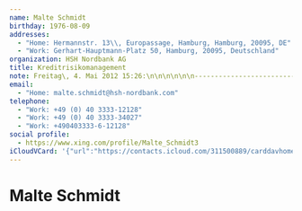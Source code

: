 ```yaml
---
name: Malte Schmidt
birthday: 1976-08-09
addresses:
  - "Home: Hermannstr. 13\\, Europassage, Hamburg, Hamburg, 20095, DE"
  - "Work: Gerhart-Hauptmann-Platz 50, Hamburg, 20095, Deutschland"
organization: HSH Nordbank AG
title: Kreditrisikomanagement
note: Freitag\, 4. Mai 2012 15:26:\n\n\n\n\n\n------------------------------------------------------------------
email:
  - "Home: malte.schmidt@hsh-nordbank.com"
telephone:
  - "Work: +49 (0) 40 3333-12128"
  - "Work: +49 (0) 40 3333-34027"
  - "Work: +490403333-6-12128"
social profile:
  - https://www.xing.com/profile/Malte_Schmidt3
iCloudVCard: '{"url":"https://contacts.icloud.com/311500889/carddavhome/card/8E357F56-025E-40CC-91DC-1713F6440039.vcf","etag":"\"kmfhas3v\"","data":"BEGIN:VCARD\r\nVERSION:3.0\r\nFN:\r\nN:Schmidt;Malte;;;\r\nUID:E2ABF5F5-6ACF-4D62-BC1E-187325C7820F\r\nBDAY;VALUE=date:1976-08-09\r\nADR;TYPE=HOME:;;Hermannstr. 13\\, Europassage;Hamburg;Hamburg;20095;DE;\r\nADR;TYPE=WORK:;;Gerhart-Hauptmann-Platz 50;Hamburg;;20095;Deutschland;\r\nWP1.X-ABLABEL:Work\r\nitem0.X-ABLABEL:xing\r\nPRODID:ez-vcard 0.9.13-fc\r\nREV:2025-04-03T22:07:49Z\r\nORG:HSH Nordbank AG;\r\nTITLE:Kreditrisikomanagement\r\nNOTE:Freitag\\, 4. Mai 2012 15:26:\\n\\n\\n\\n\\n\\n------------------------------\r\n ------------------------------------\r\nEMAIL;TYPE=HOME:malte.schmidt@hsh-nordbank.com\r\nPHOTO;VALUE=uri:https://gateway.icloud.com/contacts/311500889/ck/card/aab85\r\n 0b136ed12df7e64f58d40024532\r\nTEL;TYPE=WORK:+49 (0) 40 3333-12128\r\nTEL;TYPE=WORK:+49 (0) 40 3333-34027\r\nTEL;TYPE=WORK:+490403333-6-12128\r\nitem0.X-SOCIALPROFILE;X-USER=Malte_Schmidt3:https://www.xing.com/profile/Ma\r\n lte_Schmidt3\r\nEND:VCARD"}'
---
```

# Malte Schmidt
